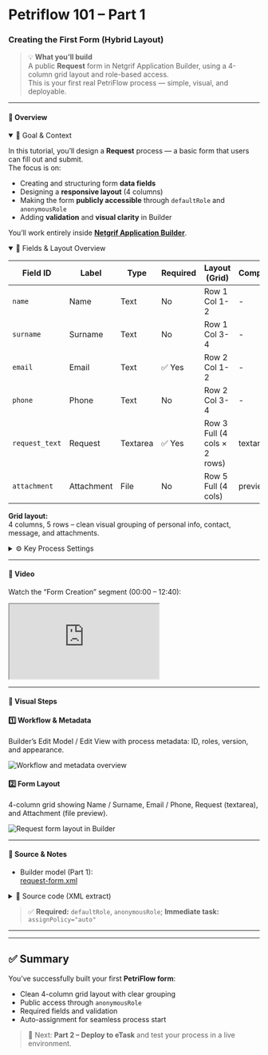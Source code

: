 # Petriflow 101 – Part 1
### Creating the First Form (Hybrid Layout)

> 💡 **What you’ll build**  
> A public **Request** form in Netgrif Application Builder, using a 4-column grid layout and role-based access.  
> This is your first real PetriFlow process — simple, visual, and deployable.

---

<!-- tabs:start -->

#### **🧠 Overview**

<details open>
<summary>📘 Goal & Context</summary>

In this tutorial, you’ll design a **Request** process — a basic form that users can fill out and submit.  
The focus is on:
- Creating and structuring form **data fields**
- Designing a **responsive layout** (4 columns)
- Making the form **publicly accessible** through `defaultRole` and `anonymousRole`
- Adding **validation** and **visual clarity** in Builder

You’ll work entirely inside **[Netgrif Application Builder](https://builder.netgrif.cloud)**.
</details>

<details open>
<summary>🧩 Fields & Layout Overview</summary>

| Field ID | Label | Type | Required | Layout (Grid) | Component    |
|-----------|--------|------|-----------|----------------|--------------|
| `name` | Name | Text | No | Row 1 Col 1-2 | -            |
| `surname` | Surname | Text | No | Row 1 Col 3-4 | -            |
| `email` | Email | Text | ✅ Yes | Row 2 Col 1-2 | -            |
| `phone` | Phone | Text | No | Row 2 Col 3-4 | -            |
| `request_text` | Request | Textarea | ✅ Yes | Row 3 Full (4 cols × 2 rows) | textarea     |
| `attachment` | Attachment | File | No | Row 5 Full (4 cols) | preview |

**Grid layout:**  
4 columns, 5 rows – clean visual grouping of personal info, contact, message, and attachments.
</details>

<details>
<summary>⚙️ Key Process Settings</summary>

- **Process ID:** `request`
- **Initials:** `RQT`
- **Icon:** `device_hub`
- **Access:**
  - `defaultRole=true` → allows all logged-in users
  - `anonymousRole=true` → allows public (not logged-in) users
- **Task behavior:**
  - `assignPolicy="auto"` → automatically opens the form when the process starts
- **Validation:**
  - Email field uses regex pattern to ensure correct syntax
  - Request text is mandatory

> 🔍 **Tip:** Keep *Email* and *Request* fields **required** to ensure every submission is valid.
</details>

---

#### **🎥 Video**

Watch the “Form Creation” segment (00:00 – 12:40):

<div class="container">
  <iframe class="responsive-iframe"
    src="https://www.youtube.com/embed/sAVgSaBOkUE?start=0&end=760"
    title="Form Creation in Builder"
    allowfullscreen></iframe>
</div>

---

#### **🧱 Visual Steps**

<div class="cards">

<div class="card">
<h4>1️⃣ Workflow & Metadata</h4>
<p>Builder’s Edit Model / Edit View with process metadata: ID, roles, version, and appearance.</p>
<img class="enlargeable" src="/tutorials/petriflow101/part1/workflow_metadata.png" alt="Workflow and metadata overview" />
</div>

<div class="card">
<h4>2️⃣ Form Layout</h4>
<p>4-column grid showing Name / Surname, Email / Phone, Request (textarea), and Attachment (file preview).</p>
<img class="enlargeable" src="/tutorials/petriflow101/part1/form.png" alt="Request form layout in Builder" />
</div>

</div>

---

#### **🗾 Source & Notes**

- Builder model (Part 1):  
  <a target="_blank" href="https://builder.netgrif.cloud/modeler?modelUrl=https://academy.netgrif.com/tutorials/petriflow101/part1/request-form.xml">request-form.xml</a>

<details>
<summary>📄 Source code (XML extract)</summary>

```xml
<?xml version="1.0" encoding="UTF-8"?>
<document xmlns:xsi="http://www.w3.org/2001/XMLSchema-instance"
          xsi:noNamespaceSchemaLocation="https://petriflow.com/petriflow.schema.xsd">
  <id>request</id>
  <version>1.0.0</version>
  <initials>RQT</initials>
  <title>Request</title>
  <icon>device_hub</icon>
  <defaultRole>true</defaultRole>
  <anonymousRole>true</anonymousRole>
  <transitionRole>false</transitionRole>

  <data type="file">
    <id>attachment</id>
    <title>Attachment</title>
  </data>

  <data type="text">
    <id>email</id>
    <title>Email</title>
  </data>

  <data type="text"><id>name</id><title>Name</title></data>
  <data type="text"><id>surname</id><title>Surname</title></data>
  <data type="text"><id>phone</id><title>Phone number</title></data>

  <data type="text">
    <id>request_text</id>
    <title>Request</title>
  </data>

  <transition>
    <id>t1</id>
    <x>336</x>
    <y>112</y>
    <label>Request form</label>
    <assignPolicy>auto</assignPolicy>

    <dataGroup>
      <id>t1_0</id>
      <cols>4</cols>
      <layout>grid</layout>

      <dataRef>
        <id>name</id>
        <logic><behavior>editable</behavior></logic>
        <layout>
          <x>0</x><y>0</y><rows>1</rows><cols>2</cols>
          <template>material</template><appearance>outline</appearance>
        </layout>
      </dataRef>

      <dataRef>
        <id>surname</id>
        <logic><behavior>editable</behavior></logic>
        <layout>
          <x>2</x><y>0</y><rows>1</rows><cols>2</cols>
          <template>material</template><appearance>outline</appearance>
        </layout>
      </dataRef>

      <dataRef>
        <id>email</id>
        <logic><behavior>editable</behavior><behavior>required</behavior></logic>
        <layout>
          <x>0</x><y>1</y><rows>1</rows><cols>2</cols>
          <template>material</template><appearance>outline</appearance>
        </layout>
      </dataRef>

      <dataRef>
        <id>phone</id>
        <logic><behavior>editable</behavior></logic>
        <layout>
          <x>2</x><y>1</y><rows>1</rows><cols>2</cols>
          <template>material</template><appearance>outline</appearance>
        </layout>
      </dataRef>

      <dataRef>
        <id>request_text</id>
        <logic><behavior>editable</behavior><behavior>required</behavior></logic>
        <layout>
          <x>0</x><y>2</y><rows>2</rows><cols>4</cols>
          <template>material</template><appearance>outline</appearance>
        </layout>
        <component><name>textarea</name></component>
      </dataRef>

      <dataRef>
        <id>attachment</id>
        <logic><behavior>editable</behavior></logic>
        <layout>
          <x>0</x><y>4</y><rows>1</rows><cols>4</cols>
          <template>material</template><appearance>outline</appearance>
        </layout>
        <component><name>preview</name></component>
      </dataRef>
    </dataGroup>
  </transition>
</document>
```
</details>

> ✅ **Required:** `defaultRole`, `anonymousRole`; **Immediate task:** `assignPolicy="auto"`

---

<!-- tabs:end -->

---

## ✅ Summary

You’ve successfully built your first **PetriFlow form**:
- Clean 4-column grid layout with clear grouping
- Public access through `anonymousRole`
- Required fields and validation
- Auto-assignment for seamless process start

> 🚀 Next: **Part 2 – Deploy to eTask** and test your process in a live environment.
